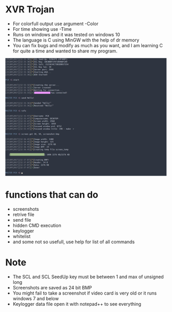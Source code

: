 # XVR Trojan
 - For colorfull output use argument -Color
 - For time showing use -Time
 - Runs on windows and it was tested on windows 10
 - The language is C using MinGW with the help of dr memory
 - You can fix bugs and modify as much as you want, and I am learning C for quite a time and wanted to share my program.
 
 ![Alt text](image.png?raw=true "Title")
 
 # functions that can do
 - screenshots
 - retrive file
 - send file
 - hidden CMD execution
 - keylogger
 - whitelist
 - and some not so usefull, use help for list of all commands

# Note
 - The SCL and SCL SeedUp key must be between 1 and max of unsigned long
 - Screenshots are saved as 24 bit BMP
 - You might fail to take a screenshot if video card is very old or it runs windows 7 and below
 - Keylogger data file open it with notepad++ to see everything
